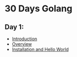 # 30 Days Golang

## Day 1:
- [Introduction](https://youtu.be/JoJ8Sw5Yb4c?si=n6998ELmrolGyGov)
- [Overview](https://youtu.be/F3klnY_r8FU?si=JjYrqlrVZpagoXFk)
- [Installation and Hello World](https://youtu.be/62qGe9yhiJI?si=ioRyWfQKEEpvQNmn)